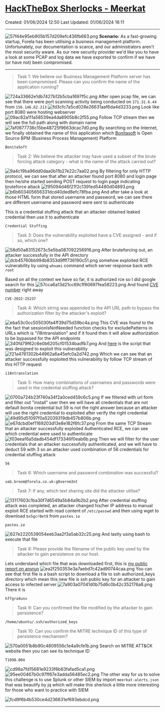 # [HackTheBox Sherlocks - Meerkat](https://app.hackthebox.com/sherlocks/Meerkat)
Created: 01/06/2024 12:50
Last Updated: 01/06/2024 16:11
* * *
![57f44e95eb905b157d209efc436fb663.png](../../../_resources/57f44e95eb905b157d209efc436fb663.png)
**Scenario:**
As a fast-growing startup, Forela has been utilising a business management platform. Unfortunately, our documentation is scarce, and our administrators aren't the most security aware. As our new security provider we'd like you to have a look at some PCAP and log data we have exported to confirm if we have (or have not) been compromised.

* * *
>Task 1: We believe our Business Management Platform server has been compromised. Please can you confirm the name of the application running?

![724a33662e1db7427b12b5cba1697f5c.png](../../../_resources/724a33662e1db7427b12b5cba1697f5c.png)
After open pcap file, we can see that there were port scanning activity being conducted on `171.31.6.44` from `156.146.62.213`
![fd3cfc7a5cd028e26631aaf6da4d3233.png](../../../_resources/fd3cfc7a5cd028e26631aaf6da4d3233.png)
Look like port 8080 were hosting webserver
![09ac82a111a58539ea4da8905b8c2f55.png](../../../_resources/09ac82a111a58539ea4da8905b8c2f55.png)
Follow TCP stream then we will see the full path along with domain name
![7af0677736c15be48725f9663dcac7d0.png](../../../_resources/7af0677736c15be48725f9663dcac7d0.png)
By searching on the Internet, we finally obtained the name of this application which [Bonitasoft](https://www.bonitasoft.com/) is Open Source BPM (Business Process Management) Platform
```
BonitaSoft
```

>Task 2: We believe the attacker may have used a subset of the brute forcing attack category - what is the name of the attack carried out?

![9a4c19ba96dd0daa0b11b27e22c7aa02.png](../../../_resources/9a4c19ba96dd0daa0b11b27e22c7aa02.png)
By filtering for only HTTP protocol, we can see that after an attacker found port 8080 and login page then he/she started sending POST request to login page indicating bruteforce attack
![f95094d46f21f2c1391ed54480d04893.png](../../../_resources/f95094d46f21f2c1391ed54480d04893.png)
![b6b603405656331dcd40ded8efc78fba.png](../../../_resources/b6b603405656331dcd40ded8efc78fba.png)
And after take a look at those HTML form that stored username and password, we can see there are different username and password were sent to authenticate 

This is a credential stuffing attack that an attacker obtained leaked credential then use it to authenticate 
```
Credential Stuffing
```

>Task 3: Does the vulnerability exploited have a CVE assigned - and if so, which one?

![58d50a83152673c5e5ba087092256916.png](../../../_resources/58d50a83152673c5e5ba087092256916.png)
After bruteforcing out, an attacker successfully in the API directory
![dcb45760bb994b8353d9fff736190c51.png](../../../_resources/dcb45760bb994b8353d9fff736190c51.png)
somehow exploited RCE vulnerability by using `whoami` command which server response back with `root`

Based on all the context we have so far, it is authorized rce so I did google search for this
![57cca6a13d21cc69c1f60697fea58223.png](../../../_resources/57cca6a13d21cc69c1f60697fea58223.png)
And found [CVE number](https://rhinosecuritylabs.com/application-security/cve-2022-25237-bonitasoft-authorization-bypass/) right away
```
CVE-2022-25237
```

>Task 4: Which string was appended to the API URL path to bypass the authorization filter by the attacker's exploit?

![eba53c0cc505030fa4ff39d75d39bc4a.png](../../../_resources/eba53c0cc505030fa4ff39d75d39bc4a.png)
This CVE was found to the the fact that sessionIsNotNeeded function checks for excludePatterns in URLs which is "i18ntranslation" and if it found then it will allow authorization to be bypassed for the API endpoints
![340fd79f62c6e0b6205cf01534badfb7.png](../../../_resources/340fd79f62c6e0b6205cf01534badfb7.png)
And [here](https://github.com/RhinoSecurityLabs/CVEs/blob/master/CVE-2022-25237/CVE-2022-25237.py) is the script that was designed to exploit this vulnerability 
![f21a4761302b44962a6a45efc0a2d742.png](../../../_resources/f21a4761302b44962a6a45efc0a2d742.png)
Which we can see that an attacker successfully exploited this vulnerability by follow TCP stream of this HTTP request
```
i18ntranslation 
```

>Task 5: How many combinations of usernames and passwords were used in the credential stuffing attack?

![0700a724b23f740a34f2a0ced459c6c5.png](../../../_resources/0700a724b23f740a34f2a0ced459c6c5.png)
If we filtered with url form and filter out "install" user then we will have all credentials that are not default bonita credential but 59 is not the right answer because an attacker will use the right credential to exploited after verify the right credential  
![49d95d51097f0a52039319db457b806b.png](../../../_resources/49d95d51097f0a52039319db457b806b.png)
![e67dcbd0ef1169203d13e8e182f6fc37.png](../../../_resources/e67dcbd0ef1169203d13e8e182f6fc37.png)
From the same TCP Stream that an attacker successfully exploited Authenticated RCE, we can see which credential were used to authenticate
![f03eeaf6a5dadb454df173346f0eab6b.png](../../../_resources/f03eeaf6a5dadb454df173346f0eab6b.png)
Then we will filter for the user credentials that an attacker successfully authenticated, and we will have to deduct 59 with 3 so an attacker used combination of 56 credentials for credential stuffing attack
```
56
```

>Task 6: Which username and password combination was successful?
```
seb.broom@forela.co.uk:g0vernm3nt
```

>Task 7: If any, which text sharing site did the attacker utilise?

![13117603c1ba30f7d6549a5b84a9b2b2.png](../../../_resources/13117603c1ba30f7d6549a5b84a9b2b2.png)
After credential stuffing attack was completed, an attacker changed his/her IP address to manual exploit RCE started with read content of `/etc/passwd` and then using wget to download `bx5gcr0et8` from `pastes.io`
```
pastes.io
```
![627e2220539054eeb3aa2f3a5ab32c25.png](../../../_resources/627e2220539054eeb3aa2f3a5ab32c25.png)
And lastly using bash to execute that file

>Task 8: Please provide the filename of the public key used by the attacker to gain persistence on our host.

Lets understand which file that was downloaded first, this is [my public report on anyrun](https://app.any.run/tasks/644240fb-b9d8-49f3-844e-b02d02f6dba9)
![ea2f250353e3a7aebd7c42ad90744caa.png](../../../_resources/ea2f250353e3a7aebd7c42ad90744caa.png)
You can see that first file is a bash script to download a file to ssh authorized_keys directory which mean this new file is ssh public key for an attacker to gain access to infected server
![7a903a07041d0b75d6c0b42c352176a8.png](../../../_resources/7a903a07041d0b75d6c0b42c352176a8.png)
There it is
```
hffgra4unv
```

>Task 9: Can you confirmed the file modified by the attacker to gain persistence?
```
/home/ubuntu/.ssh/authorized_keys
```

>Task 10: Can you confirm the MITRE technique ID of this type of persistence mechanism?

![570a0051b8b90c4809556c1e4a9cfe1b.png](../../../_resources/570a0051b8b90c4809556c1e4a9cfe1b.png)
Search on MITRE ATT&CK website then you can see its technique ID
```
T1098.004
```

![cd98a7fd15681e9233f6b63fafad5ca1.png](../../../_resources/cd98a7fd15681e9233f6b63fafad5ca1.png)
![95ee00467b0c97ff67e3adda56485ec2.png](../../../_resources/95ee00467b0c97ff67e3adda56485ec2.png)
The other way for us to solve this challenge is to use Splunk or other SIEM by import `meerkat-alerts.json` that was beautify by jq which will make this sherlock a little more interesting for those who want to practice with SIEM

![fcd9f6b4b530ce4d236631ef693ebdcd.png](../../../_resources/fcd9f6b4b530ce4d236631ef693ebdcd.png)
* * *
